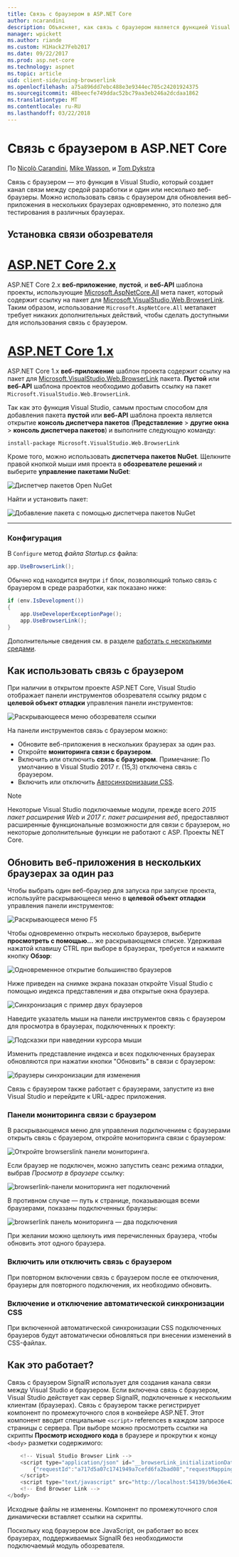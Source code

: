 ```yaml
---
title: Связь с браузером в ASP.NET Core
author: ncarandini
description: Объясняет, как связь с браузером является функцией Visual Studio, которая связывает среду разработки с одного или нескольких веб-браузеров.
manager: wpickett
ms.author: riande
ms.custom: H1Hack27Feb2017
ms.date: 09/22/2017
ms.prod: asp.net-core
ms.technology: aspnet
ms.topic: article
uid: client-side/using-browserlink
ms.openlocfilehash: a75a896dd7ebc488e3e9344ec705c24201924375
ms.sourcegitcommit: 48beecfe749ddac52bc79aa3eb246a2dcdaa1862
ms.translationtype: MT
ms.contentlocale: ru-RU
ms.lasthandoff: 03/22/2018
---
```

# <a name="browser-link-in-aspnet-core"></a>Связь с браузером в ASP.NET Core

По [Nicolò Carandini](https://github.com/ncarandini), [Mike Wasson](https://github.com/MikeWasson), и [Tom Dykstra](https://github.com/tdykstra)

Связь с браузером — это функция в Visual Studio, который создает канал связи между средой разработки и один или несколько веб-браузеры. Можно использовать связь с браузером для обновления веб-приложения в нескольких браузерах одновременно, это полезно для тестирования в различных браузерах.

## <a name="browser-link-setup"></a>Установка связи обозревателя

# <a name="aspnet-core-2xtabaspnetcore2x"></a>[ASP.NET Core 2.x](#tab/aspnetcore2x)

ASP.NET Core 2.x **веб-приложение**, **пустой**, и **веб-API** шаблона проекты, использующие [Microsoft.AspNetCore.All](https://www.nuget.org/packages/Microsoft.AspNetCore.All/) мета пакет, который содержит ссылку на пакет для [Microsoft.VisualStudio.Web.BrowserLink](https://www.nuget.org/packages/Microsoft.VisualStudio.Web.BrowserLink/). Таким образом, использование `Microsoft.AspNetCore.All` метапакет требует никаких дополнительных действий, чтобы сделать доступными для использования связь с браузером.

# <a name="aspnet-core-1xtabaspnetcore1x"></a>[ASP.NET Core 1.x](#tab/aspnetcore1x)

ASP.NET Core 1.x **веб-приложение** шаблон проекта содержит ссылку на пакет для [Microsoft.VisualStudio.Web.BrowserLink](https://www.nuget.org/packages/Microsoft.VisualStudio.Web.BrowserLink/) пакета. **Пустой** или **веб-API** шаблона проектов необходимо добавить ссылку на пакет `Microsoft.VisualStudio.Web.BrowserLink`.

Так как это функция Visual Studio, самым простым способом для добавления пакета **пустой** или **веб-API** шаблона проекта является открытие **консоль диспетчера пакетов** (**Представление** > **другие окна** > **консоль диспетчера пакетов**) и выполните следующую команду:

```console
install-package Microsoft.VisualStudio.Web.BrowserLink
```

Кроме того, можно использовать **диспетчера пакетов NuGet**. Щелкните правой кнопкой мыши имя проекта в **обозревателе решений** и выберите **управление пакетами NuGet**:

![Диспетчер пакетов Open NuGet](using-browserlink/_static/open-nuget-package-manager.png)

Найти и установить пакет:

![Добавление пакета с помощью диспетчера пакетов NuGet](using-browserlink/_static/add-package-with-nuget-package-manager.png)

---

### <a name="configuration"></a>Конфигурация

В `Configure` метод *файла Startup.cs* файла:

```csharp
app.UseBrowserLink();
```

Обычно код находится внутри `if` блок, позволяющий только связь с браузером в среде разработки, как показано ниже:

```csharp
if (env.IsDevelopment())
{
    app.UseDeveloperExceptionPage();
    app.UseBrowserLink();
}
```

Дополнительные сведения см. в разделе [работать с несколькими средами](xref:fundamentals/environments).

## <a name="how-to-use-browser-link"></a>Как использовать связь с браузером

При наличии в открытом проекте ASP.NET Core, Visual Studio отображает панели инструментов обозревателя ссылку рядом с **целевой объект отладки** управления панели инструментов:

![Раскрывающееся меню обозревателя ссылки](using-browserlink/_static/browserLink-dropdown-menu.png)

На панели инструментов связь с браузером можно:

* Обновите веб-приложения в нескольких браузерах за один раз.
* Откройте **мониторинга связи с браузером**.
* Включить или отключить **связь с браузером**. Примечание: По умолчанию в Visual Studio 2017 г. (15,3) отключена связь с браузером.
* Включить или отключить [Автосинхронизации CSS](#enable-or-disable-css-auto-sync).

> [!NOTE]
> Некоторые Visual Studio подключаемые модули, прежде всего *2015 пакет расширения Web* и *2017 г. пакет расширения веб*, предоставляют расширенные функциональные возможности для связи с браузером, но некоторые дополнительные функции не работают с ASP. Проекты NET Core.

## <a name="refresh-the-web-application-in-several-browsers-at-once"></a>Обновить веб-приложения в нескольких браузерах за один раз

Чтобы выбрать один веб-браузер для запуска при запуске проекта, используйте раскрывающееся меню в **целевой объект отладки** управления панели инструментов:

![Раскрывающееся меню F5](using-browserlink/_static/debug-target-dropdown-menu.png)

Чтобы одновременно открыть несколько браузеров, выберите **просмотреть с помощью...**  же раскрывающемся списке. Удерживая нажатой клавишу CTRL при выборе в браузерах, требуется и нажмите кнопку **Обзор**:

![Одновременное открытие большинство браузеров](using-browserlink/_static/open-many-browsers-at-once.png)

Ниже приведен на снимке экрана показан откройте Visual Studio с помощью индекса представления и два открытые окна браузера.

![Синхронизация с пример двух браузеров](using-browserlink/_static/sync-with-two-browsers-example.png)

Наведите указатель мыши на панели инструментов связь с браузером для просмотра в браузерах, подключенных к проекту:

![Подсказки при наведении курсора мыши](using-browserlink/_static/hoover-tip.png)

Изменить представление индекса и всех подключенных браузерах обновляются при нажатии кнопки "Обновить" в связи с браузером:

![браузеры синхронизации для изменения](using-browserlink/_static/browsers-sync-to-changes.png)

Связь с браузером также работает с браузерами, запустите из вне Visual Studio и перейдите к URL-адрес приложения.

### <a name="the-browser-link-dashboard"></a>Панели мониторинга связи с браузером

В раскрывающемся меню для управления подключением с браузерами открыть связь с браузером, откройте мониторинга связи с браузером:

![Откройте browserslink панели мониторинга.](using-browserlink/_static/open-browserlink-dashboard.png)

Если браузер не подключен, можно запустить сеанс режима отладки, выбрав *Просмотр в браузере* ссылку:

![browserlink-панели мониторинга нет подключений](using-browserlink/_static/browserlink-dashboard-no-connections.png)

В противном случае — путь к странице, показывающая всеми браузерами, показаны подключенных браузеры:

![browserlink панель мониторинга — два подключения](using-browserlink/_static/browserlink-dashboard-two-connections.png)

При желании можно щелкнуть имя перечисленных браузера, чтобы обновить этот одного браузера.

### <a name="enable-or-disable-browser-link"></a>Включить или отключить связь с браузером

При повторном включении связь с браузером после ее отключения, браузеры для повторного подключения, их необходимо обновить.

### <a name="enable-or-disable-css-auto-sync"></a>Включение и отключение автоматической синхронизации CSS

При включенной автоматической синхронизации CSS подключенных браузеров будут автоматически обновляться при внесении изменений в CSS-файлах.

## <a name="how-does-it-work"></a>Как это работает?

Связь с браузером SignalR использует для создания канала связи между Visual Studio и браузером. Если включена связь с браузером, Visual Studio действует как сервер SignalR, подключенные к нескольким клиентам (браузерах). Связь с браузером также регистрирует компонент по промежуточного слоя в конвейере ASP.NET. Этот компонент вводит специальные `<script>` references в каждом запросе страницы с сервера. При выборе можно просмотреть ссылки на скрипты **Просмотр исходного кода** в браузере и прокрутки к концу `<body>` разметки содержимого:

```javascript
    <!-- Visual Studio Browser Link -->
    <script type="application/json" id="__browserLink_initializationData">
        {"requestId":"a717d5a07c1741949a7cefd6fa2bad08","requestMappingFromServer":false}
    </script>
    <script type="text/javascript" src="http://localhost:54139/b6e36e429d034f578ebccd6a79bf19bf/browserLink" async="async"></script>
    <!-- End Browser Link -->
</body>
```

Исходные файлы не изменены. Компонент по промежуточного слоя динамически вставляет ссылки на скрипты. 

Поскольку код браузером все JavaScript, он работает во всех браузерах, поддерживаемых SignalR без необходимости подключаемый модуль обозревателя.
